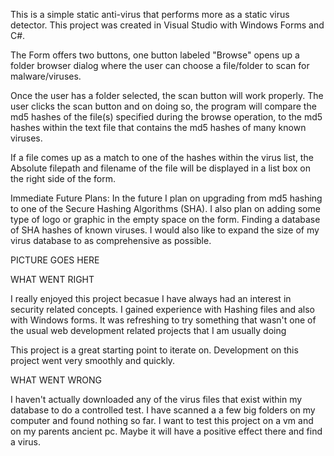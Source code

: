 
This is a simple static anti-virus that performs more as a static virus detector. This project was created in Visual Studio with Windows Forms and C#.

The Form offers two buttons, one button labeled "Browse" opens up a folder browser dialog where the user can choose a file/folder to scan for malware/viruses.

Once the user has a folder selected, the scan button will work properly. The user clicks the scan button and on doing so, the program will compare the md5 hashes of the file(s) specified during the browse operation, to the md5 hashes within the text file that contains the md5 hashes of many known viruses.

If a file comes up as a match to one of the hashes within the virus list, the Absolute filepath and filename of the file will be displayed in a list box on the right side of the form.

Immediate Future Plans: In the future I plan on upgrading from md5 hashing to one of the Secure Hashing Algorithms (SHA). I also plan on adding some type of logo or graphic in the empty space on the form. Finding a database of SHA hashes of known viruses. I would also like to expand the size of my virus database to as comprehensive as possible.

PICTURE GOES HERE

WHAT WENT RIGHT

I really enjoyed this project becasue I have always had an interest in security related concepts. I gained experience with Hashing files and also with Windows forms. It was refreshing to try something that wasn't one of the usual web development related projects that I am usually doing

This project is a great starting point to iterate on. Development on this project went very smoothly and quickly.

WHAT WENT WRONG

I haven't actually downloaded any of the virus files that exist within my database to do a controlled test. I have scanned a a few big folders on my computer and found nothing so far. I want to test this project on a vm and on my parents ancient pc. Maybe it will have a positive effect there and find a virus. 
